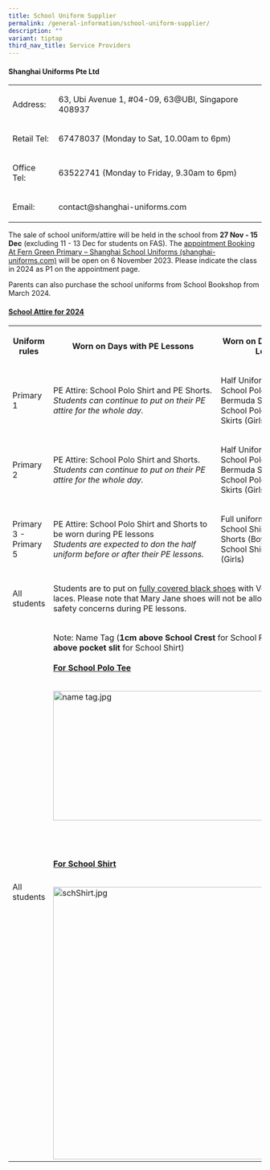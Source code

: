 ```yaml
---
title: School Uniform Supplier
permalink: /general-information/school-uniform-supplier/
description: ""
variant: tiptap
third_nav_title: Service Providers
---
```

<h4>Shanghai Uniforms Pte Ltd</h4><table><tbody><tr><td rowspan="1" colspan="1"><p>Address:</p></td><td rowspan="1" colspan="1"><p>63, Ubi Avenue 1, #04-09, 63@UBI, Singapore 408937</p></td></tr><tr><td rowspan="1" colspan="1"><p>Retail Tel:</p></td><td rowspan="1" colspan="1"><p>67478037 (Monday to Sat, 10.00am to 6pm)</p></td></tr><tr><td rowspan="1" colspan="1"><p>Office Tel:</p></td><td rowspan="1" colspan="1"><p>63522741 (Monday to Friday, 9.30am to 6pm)</p></td></tr><tr><td rowspan="1" colspan="1"><p>Email:</p></td><td rowspan="1" colspan="1"><p><a rel="noopener noreferrer nofollow" target="_blank">contact@shanghai-uniforms.com</a></p></td></tr></tbody></table><p></p><p>The sale of school uniform/attire will be held in the school from <strong>27 Nov - 15 Dec</strong> (excluding 11 - 13 Dec for students on FAS). The <a href="https://shop.shanghai-uniforms.com/appointment-booking-at-fern-green-primary/" rel="noopener noreferrer nofollow" target="_blank">appointment Booking At Fern Green Primary – Shanghai School Uniforms (shanghai-uniforms.com)</a> will be open on 6 November 2023. Please indicate the class in 2024 as P1 on the appointment page.</p><p>Parents can also purchase the school uniforms from School Bookshop from March 2024.</p><h4><strong><u>School Attire for 2024</u></strong></h4><table><tbody><tr><th rowspan="1" colspan="1"><p>Uniform rules</p></th><th rowspan="1" colspan="1"><p>Worn on Days with PE Lessons</p></th><th rowspan="1" colspan="1"><p>Worn on Days with no PE Lessons</p></th></tr><tr><td rowspan="1" colspan="1"><p>Primary 1</p></td><td rowspan="1" colspan="1"><p>PE Attire: School Polo Shirt and PE Shorts.<br><em>Students can continue to put on their PE attire for the whole day.</em><br></p></td><td rowspan="1" colspan="1"><p>Half Uniform: <br>School Polo Shirt and Bermuda Shorts (Boys)<br>School Polo Shirt and Skirts (Girls)</p></td></tr><tr><td rowspan="1" colspan="1"><p>Primary 2</p></td><td rowspan="1" colspan="1"><p>PE Attire: School Polo Shirt and Shorts.<br><em>Students can continue to put on their PE attire for the whole day.</em><br></p></td><td rowspan="1" colspan="1"><p>Half Uniform: <br>School Polo Shirt and Bermuda Shorts (Boys)<br>School Polo Shirt and Skirts (Girls)</p></td></tr><tr><td rowspan="1" colspan="1"><p>Primary 3 - Primary 5</p></td><td rowspan="1" colspan="1"><p>PE Attire: School Polo Shirt and Shorts to be worn during PE lessons<br><em>Students are expected to don the half uniform before or after their PE lessons.</em></p></td><td rowspan="1" colspan="1"><p>Full uniform: <br>School Shirt and Bermuda Shorts (Boys)<br>School Shirt and Skirt (Girls)</p></td></tr><tr><td rowspan="1" colspan="1"><p>All students</p></td><td rowspan="1" colspan="2"><p>Students are to put on <u>fully covered black shoes</u> with Velcro or shoe laces. Please note that Mary Jane shoes will not be allowed due to safety concerns during PE lessons.</p></td></tr><tr><td rowspan="1" colspan="1"><p>All students</p></td><td rowspan="1" colspan="2"><p>Note: Name Tag (<strong>1cm above School Crest</strong> for School Polo Tee; <strong>1 cm above pocket slit</strong> for School Shirt)<br><br><strong><u>For School Polo Tee</u></strong><br><br></p><div class="isomer-image-wrapper"><img style="width: 100%" height="258" width="352" alt="name tag.jpg" src="https://ferngreenpri.moe.edu.sg/qql/slot/u775/Sch%20Uniform/name%20tag.jpg"></div><p><br><br><br><strong><u>For School Shirt</u></strong><br><br></p><div class="isomer-image-wrapper"><img style="width: 100%" height="542" width="537" alt="schShirt.jpg" src="https://ferngreenpri.moe.edu.sg/qql/slot/u775/Sch%20Uniform/schShirt.jpg"></div></td></tr></tbody></table><p></p>